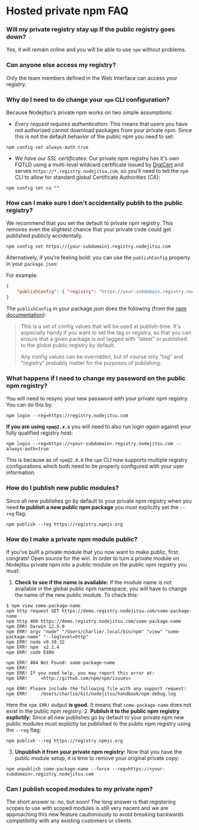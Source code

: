 # Hosted private npm FAQ

### Will my private registry stay up If the public registry goes down?
Yes, it will remain online and you will be able to use `npm` without problems.

### Can anyone else access my registry?
Only the team members defined in the Web Interface can access your registry.

### Why do I need to do change your `npm` CLI configuration?

Because Nodejitsu's private npm works on two simple assumptions:

* *Every request requires authentication:* This means that users you have not authorized cannot download packages from your private npm. Since this is not the default behavior of the public npm you need to set:

```
npm config set always-auth true
```

* *We have our SSL certificates*: Our private npm registry has it's own FQTLD using a multi-level wildcard certificate issued by [DigiCert](http://www.digiserver.com/) and serves `https://*.registry.nodejitsu.com`, so you'll need to tell the `npm` CLI to allow for standard global Certificate Authorities (CA):

```
npm config set ca ""
```

### How can I make sure I don't accidentally publih to the public registry?
We recommend that you set the default to private npm registry. This removes even the slightest chance that your private code could get published publicly accidentally.

```
npm config set https://{your-subdomain}.registry.nodejitsu.com
```

Alternatively, if you're feeling bold: you can use the `publishConfig` property in your `package.json`:

For example:

``` json
{
	"publishConfig": { "registry": "https://your-subdomain.registry.nodejitsu.com" }
}
```

The `publishConfig` in your package.json does the following (from the [npm documentation](https://github.com/isaacs/npm/blob/master/doc/files/package.json.md#publishconfig)):

> This is a set of config values that will be used at publish-time. It's especially
> handy if you want to set the tag or registry, so that you can ensure that a given
> package is not tagged with "latest" or published to the global public registry by default.
>
> Any config values can be overridden, but of course only "tag" and "registry" probably
> matter for the purposes of publishing.

### What happens if I need to change my password on the public npm registry?
You will need to resync your new password with your private npm registry. You can do this by:
```
npm login --reg=https://registry.nodejitsu.com
```
**If you are using `npm@2.x.x`** you will need to also run login _again_ against your fully qualified registry host:
```
npm login --reg=https://<your-subdomain>.registry.nodejitsu.com --always-auth=true
```
This is because as of `npm@2.0.0` the `npm` CLI now supports multiple registry configurations which both need to be properly configured with your user information.

### How do I publish **new** public modules?

Since all new publishes go by default to your private npm registry when you need **to publish a new public npm package** you must explicitly set the `--reg` flag:
```
npm publish --reg https://registry.npmjs.org
```

### How do I make a private npm module public?

If you've built a private module that you now want to make public, first: congrats! Open source for the win. In order to turn a private module on Nodejitsu private npm into a public module on the public npm registry you must:

1. **Check to see if the name is available:** If the module name is not available in the global public npm namespace, you will have to change the name of the new public module. To check this:
```
$ npm view some-package-name
npm http request GET https://demo.registry.nodejitsu.com/some-package-name
npm http 400 https://demo.registry.nodejitsu.com/some-package-name
npm ERR! Darwin 12.5.0
npm ERR! argv "node" "/Users/charlie/.local/bin/npm" "view" "some-package-name" "--loglevel=http"
npm ERR! node v0.10.32
npm ERR! npm  v2.1.4
npm ERR! code E400

npm ERR! 404 Not Found: some-package-name
npm ERR!
npm ERR! If you need help, you may report this error at:
npm ERR!     <http://github.com/npm/npm/issues>

npm ERR! Please include the following file with any support request:
npm ERR!     /Users/charlie/Git/nodejitsu/handbook/npm-debug.log
```
Here the `npm ERR!` output **is good.** It means that `some-package-name` does not exist in the public npm registry.
2. **Publish it to the public npm registry explictily:** Since all new publishes go by default to your private npm _new_ public modules must explictly be published to the public npm registry using the `--reg` flag:
```
npm publish --reg https://registry.npmjs.org
```
3. **Unpublish it from your private npm registry:** Now that you have the public module setup, it is time to remove your original private copy:
```
npm unpublish some-package-name --force --reg=https://<your-subdomain>.registry.nodejitsu.com
```

### Can I publish scoped modules to my private npm?
The short answer is: no, but soon! The long answer is that registering scopes to use with scoped modules is still very nacent and we are approaching this new feature cautioniously to avoid breaking backwards compatibility with any existing customers or clients.

[meta:title]: <> (FAQ)